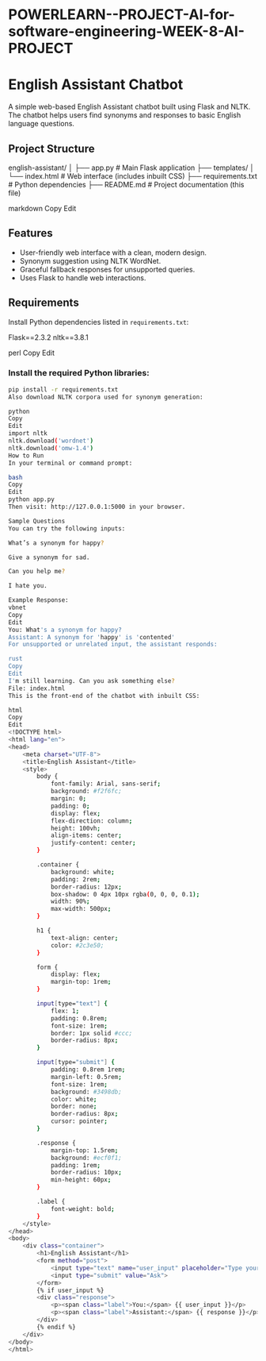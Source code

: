 # POWERLEARN--PROJECT-AI-for-software-engineering-WEEK-8-AI-PROJECT

# English Assistant Chatbot

A simple web-based English Assistant chatbot built using Flask and NLTK. The chatbot helps users find synonyms and responses to basic English language questions.

## Project Structure

english-assistant/
│
├── app.py # Main Flask application
├── templates/
│ └── index.html # Web interface (includes inbuilt CSS)
├── requirements.txt # Python dependencies
├── README.md # Project documentation (this file)

markdown
Copy
Edit

## Features

- User-friendly web interface with a clean, modern design.
- Synonym suggestion using NLTK WordNet.
- Graceful fallback responses for unsupported queries.
- Uses Flask to handle web interactions.

## Requirements

Install Python dependencies listed in `requirements.txt`:

Flask==2.3.2
nltk==3.8.1

perl
Copy
Edit

### Install the required Python libraries:

```bash
pip install -r requirements.txt
Also download NLTK corpora used for synonym generation:

python
Copy
Edit
import nltk
nltk.download('wordnet')
nltk.download('omw-1.4')
How to Run
In your terminal or command prompt:

bash
Copy
Edit
python app.py
Then visit: http://127.0.0.1:5000 in your browser.

Sample Questions
You can try the following inputs:

What’s a synonym for happy?

Give a synonym for sad.

Can you help me?

I hate you.

Example Response:
vbnet
Copy
Edit
You: What's a synonym for happy?
Assistant: A synonym for 'happy' is 'contented'
For unsupported or unrelated input, the assistant responds:

rust
Copy
Edit
I'm still learning. Can you ask something else?
File: index.html
This is the front-end of the chatbot with inbuilt CSS:

html
Copy
Edit
<!DOCTYPE html>
<html lang="en">
<head>
    <meta charset="UTF-8">
    <title>English Assistant</title>
    <style>
        body {
            font-family: Arial, sans-serif;
            background: #f2f6fc;
            margin: 0;
            padding: 0;
            display: flex;
            flex-direction: column;
            height: 100vh;
            align-items: center;
            justify-content: center;
        }

        .container {
            background: white;
            padding: 2rem;
            border-radius: 12px;
            box-shadow: 0 4px 10px rgba(0, 0, 0, 0.1);
            width: 90%;
            max-width: 500px;
        }

        h1 {
            text-align: center;
            color: #2c3e50;
        }

        form {
            display: flex;
            margin-top: 1rem;
        }

        input[type="text"] {
            flex: 1;
            padding: 0.8rem;
            font-size: 1rem;
            border: 1px solid #ccc;
            border-radius: 8px;
        }

        input[type="submit"] {
            padding: 0.8rem 1rem;
            margin-left: 0.5rem;
            font-size: 1rem;
            background: #3498db;
            color: white;
            border: none;
            border-radius: 8px;
            cursor: pointer;
        }

        .response {
            margin-top: 1.5rem;
            background: #ecf0f1;
            padding: 1rem;
            border-radius: 10px;
            min-height: 60px;
        }

        .label {
            font-weight: bold;
        }
    </style>
</head>
<body>
    <div class="container">
        <h1>English Assistant</h1>
        <form method="post">
            <input type="text" name="user_input" placeholder="Type your question..." required>
            <input type="submit" value="Ask">
        </form>
        {% if user_input %}
        <div class="response">
            <p><span class="label">You:</span> {{ user_input }}</p>
            <p><span class="label">Assistant:</span> {{ response }}</p>
        </div>
        {% endif %}
    </div>
</body>
</html>




